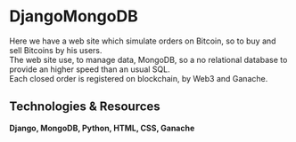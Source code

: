 # DjangoMongoDB
Here we have a web site which simulate orders on Bitcoin, so to buy and sell Bitcoins by his users.<br>
The web site use, to manage data, MongoDB, so a no relational database to provide an higher speed than an usual SQL.<br>
Each closed order is registered on blockchain, by Web3 and Ganache.

<h2>Technologies & Resources</h2>
<strong>Django, MongoDB, Python, HTML, CSS, Ganache</strong>
